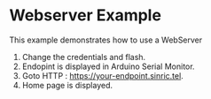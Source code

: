 # Webserver Example

This example demonstrates how to use a WebServer

1. Change the credentials and flash. 
2. Endopint is displayed in Arduino Serial Monitor.
3. Goto HTTP : https://your-endpoint.sinric.tel.
4. Home page is displayed.
